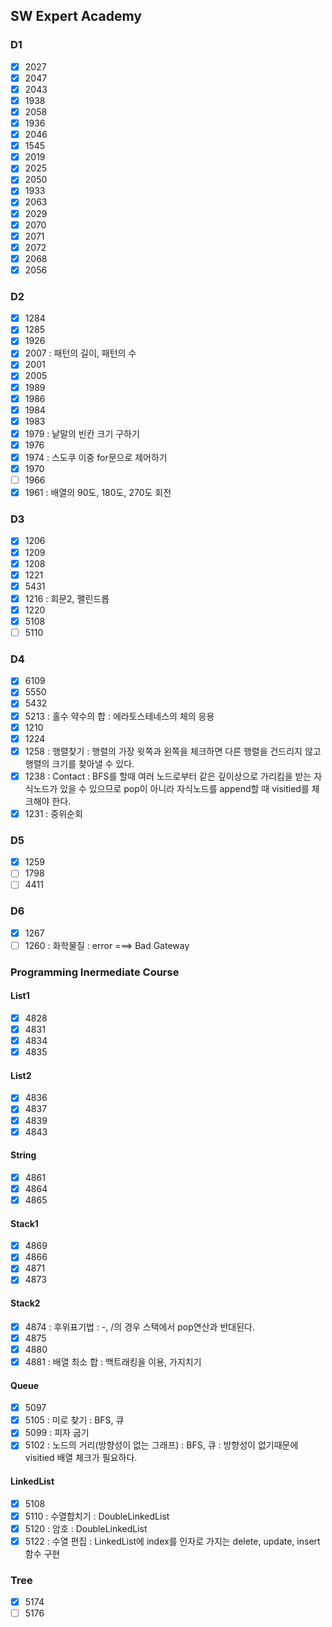 ## SW Expert Academy
### D1
- [x] 2027
- [x] 2047
- [x] 2043
- [x] 1938
- [x] 2058
- [x] 1936
- [x] 2046
- [x] 1545
- [x] 2019
- [x] 2025
- [x] 2050
- [x] 1933
- [x] 2063
- [x] 2029
- [x] 2070
- [x] 2071
- [x] 2072
- [x] 2068
- [x] 2056

### D2
- [x] 1284
- [x] 1285
- [x] 1926
- [x] 2007 : 패턴의 길이, 패턴의 수
- [x] 2001
- [x] 2005
- [x] 1989
- [x] 1986
- [x] 1984
- [x] 1983
- [x] 1979 : 낱말의 빈칸 크기 구하기
- [x] 1976
- [x] 1974 : 스도쿠 이중 for문으로 제어하기
- [x] 1970
- [ ] 1966
- [x] 1961 : 배열의 90도, 180도, 270도 회전

### D3
- [x] 1206 
- [x] 1209
- [x] 1208
- [x] 1221
- [x] 5431
- [X] 1216 : 회문2, 팰린드롭
- [x] 1220
- [x] 5108
- [ ] 5110

### D4
- [x] 6109
- [x] 5550
- [x] 5432
- [x] 5213 : 홀수 약수의 합 : 에라토스테네스의 체의 응용
- [x] 1210
- [x] 1224 
- [x] 1258 : 행렬찾기 : 행렬의 가장 윗쪽과 왼쪽을 체크하면 다른 행렬을 건드리지 않고 행렬의 크기를 찾아낼 수 있다.
- [x] 1238 : Contact : BFS를 할때 여러 노드로부터 같은 깊이상으로 가리킴을 받는 자식노드가 있을 수 있으므로 pop이 아니라 자식노드를 append할 때 visitied를 체크해야 한다.
- [x] 1231 : 중위순회

### D5
- [x] 1259
- [ ] 1798
- [ ] 4411

### D6
- [x] 1267
- [ ] 1260 : 화학물질 : error ===> Bad Gateway 

### Programming Inermediate Course
#### List1
- [x] 4828
- [x] 4831
- [x] 4834
- [x] 4835

#### List2
- [x] 4836
- [x] 4837
- [x] 4839
- [x] 4843

#### String
- [x] 4861
- [x] 4864
- [x] 4865

#### Stack1
- [x] 4869
- [x] 4866
- [x] 4871
- [x] 4873

#### Stack2
- [x] 4874 : 후위표기법 : -, /의 경우 스택에서 pop연산과 반대된다.
- [x] 4875
- [x] 4880
- [x] 4881 : 배열 최소 합 : 백트래킹을 이용, 가지치기 

#### Queue
- [x] 5097
- [x] 5105 : 미로 찾기 : BFS, 큐
- [x] 5099 : 피자 굽기
- [x] 5102 : 노드의 거리(방향성이 없는 그래프) : BFS, 큐 : 방향성이 없기때문에 visitied 배열 체크가 필요하다.

#### LinkedList
- [x] 5108
- [x] 5110 : 수열합치기 : DoubleLinkedList
- [x] 5120 : 암호 : DoubleLinkedList
- [x] 5122 : 수열 편집 : LinkedList에 index를 인자로 가지는 delete, update, insert함수 구현

### Tree
- [x] 5174
- [ ] 5176